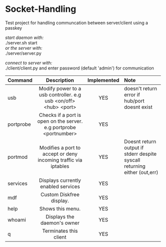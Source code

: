# Socket-Handling
Test project for handling communcation between server/client using a passkey

*start daemon with:* <br />
./server.sh start <br />
*or the server with:* <br />
./server/server.py

*connect to server with:*<br />
./client/client.py
and enter password (default 'admin') for communication

| Command       | Description   | Implemented  | Note  |
| ------------- |:-------------:|:------------:|:------------|
| usb     | Modify power to a usb controller. e.g usb \<on/off\> \<hub\> \<port\> |    YES       | doesn't return error if hub/port doesnt exist |
| portprobe     | Checks if a port is open on the server. e.g portprobe \<portnumber\> |    YES       |
| portmod       | Modifies a port to accept or deny incoming traffic via iptables |   YES       | Doesnt return output if stderr despite syscall returning either (out,err)  |
| services      | Displays currently enabled services |    YES       |
| mdf           | Custom Diskfree display. |    YES       |
| help          | Shows this menu.      |    YES       |
| whoami        | Displays the daemon's owner      |    YES       |
| q             | Terminates this client      |    YES       |
